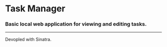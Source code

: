 # Task Manager
### Basic local web application for viewing and editing tasks.
___

Devopled with Sinatra.
